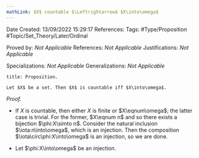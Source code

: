 ```yaml
---
mathLink: $X$ countable $\Leftrightarrow$ $X\into\omega$
---
```


<div class="topSpace"></div>

Date Created: 13/09/2022 15:29:17
References:
Tags: #Type/Proposition #Topic/Set_Theory/Later/Ordinal

Proved by: <i>Not Applicable</i>
References: <i>Not Applicable</i>
Justifications: <i>Not Applicable</i>

Specializations: <i>Not Applicable</i>
Generalizations: <i>Not Applicable</i>

``` ad-Proposition
title: Proposition.

Let $X$ be a set. Then $X$ is countable iff $X\into\omega$.

```

<i>Proof.</i>
* If $X$ is countable, then either $X$ is finite or $X\eqnum\omega$; the latter case is trivial. For the former, $X\eqnum n$ and so there exists a bijection $\phi:X\simto n$. Consider the natural inclusion $\iota:n\into\omega$, which is an injection. Then the composition $\iota\circ\phi:X\into\omega$ is an injection, so we are done.

* Let $\phi:X\into\omega$ be an injection.
